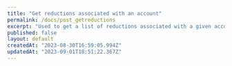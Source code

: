 ```yaml
---
title: "Get reductions associated with an account"
permalink: /docs/post_getreductions
excerpt: "Used to get a list of reductions associated with a given account. Reductions (as opposed to Discounts) are defined as items known to both the Appetize & the partner integration."
published: false
layout: default
createdAt: "2023-08-30T16:59:05.994Z"
updatedAt: "2023-09-01T18:51:22.367Z"
---
```

